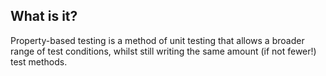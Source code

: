 ##  What is it?

Property-based testing is a method of unit testing that allows a broader range of test conditions, whilst still writing the same amount (if not fewer!) test methods.
